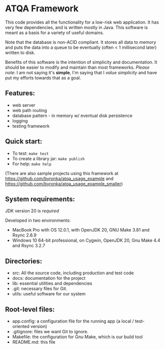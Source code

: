 ATQA Framework
===============

This code provides all the functionality for a low-risk web application.
It has very few dependencies, and is written mostly in Java. This software
is meant as a basis for a variety of useful domains.

Note that the database is non-ACID compliant.  It stores all data to
memory and puts the data into a queue to be eventually (often < 1
millisecond later) written to disk.

Benefits of this software is the intention of simplicity and
documentation.  It should be easier to modify and maintain than most
frameworks. _Please note_: I am not saying it's **simple**, I'm saying that I _value
simplicity_ and have put my efforts towards that as a goal.


Features:
--------

- web server
- web path routing
- database pattern - in memory w/ eventual disk persistence
- logging
- testing framework

Quick start:
------------

* To test: `make test`
* To create a library jar: `make publish`
* For help: `make help`

(There are also sample projects using this framework at https://github.com/byronka/atqa_usage_example and https://github.com/byronka/atqa_usage_example_smaller)

System requirements: 
--------------------

JDK version 20 is _required_

Developed in two environments:
* MacBook Pro with OS 12.0.1, with OpenJDK 20, GNU Make 3.81 and Rsync 2.6.9
* Windows 10 64-bit professional, on Cygwin, OpenJDK 20, Gnu Make 4.4 and Rsync 3.2.7

Directories:
------------

- src: All the source code, including production and test code
- docs: documentation for the project
- lib: essential utilities and dependencies
- .git: necessary files for Git.
- utils: useful software for our system

Root-level files:
-----------------

- app.config: a configuration file for the running app (a local / test-oriented version)
- .gitignore: files we want Git to ignore.
- Makefile: the configuration for Gnu Make, which is our build tool
- README.md: this file
